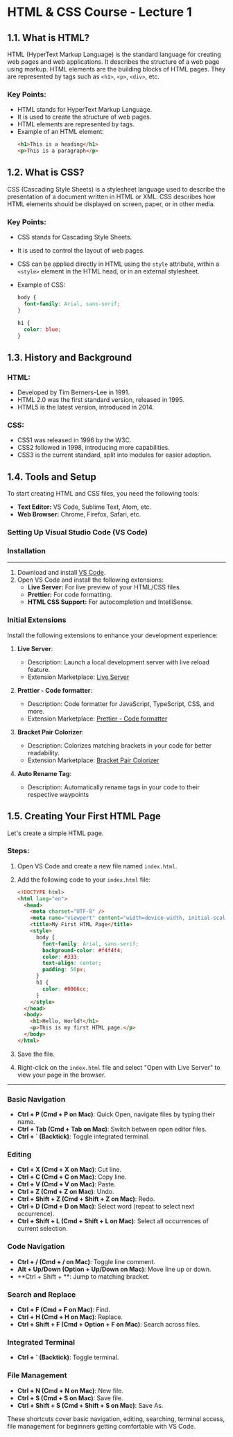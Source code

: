 # HTML & CSS Course - Lecture 1

## 1.1. What is HTML?

HTML (HyperText Markup Language) is the standard language for creating web pages and web applications. It describes the structure of a web page using markup. HTML elements are the building blocks of HTML pages. They are represented by tags such as `<h1>`, `<p>`, `<div>`, etc.

### Key Points:

- HTML stands for HyperText Markup Language.
- It is used to create the structure of web pages.
- HTML elements are represented by tags.
- Example of an HTML element:
  ```html
  <h1>This is a heading</h1>
  <p>This is a paragraph</p>
  ```

## 1.2. What is CSS?

CSS (Cascading Style Sheets) is a stylesheet language used to describe the presentation of a document written in HTML or XML. CSS describes how HTML elements should be displayed on screen, paper, or in other media.

### Key Points:

- CSS stands for Cascading Style Sheets.
- It is used to control the layout of web pages.
- CSS can be applied directly in HTML using the `style` attribute, within a `<style>` element in the HTML head, or in an external stylesheet.
- Example of CSS:

  ```css
  body {
    font-family: Arial, sans-serif;
  }

  h1 {
    color: blue;
  }
  ```

## 1.3. History and Background

### HTML:

- Developed by Tim Berners-Lee in 1991.
- HTML 2.0 was the first standard version, released in 1995.
- HTML5 is the latest version, introduced in 2014.

### CSS:

- CSS1 was released in 1996 by the W3C.
- CSS2 followed in 1998, introducing more capabilities.
- CSS3 is the current standard, split into modules for easier adoption.

## 1.4. Tools and Setup

To start creating HTML and CSS files, you need the following tools:

- **Text Editor:** VS Code, Sublime Text, Atom, etc.
- **Web Browser:** Chrome, Firefox, Safari, etc.

### Setting Up Visual Studio Code (VS Code)

### Installation

---

1. Download and install [VS Code](https://code.visualstudio.com/).
2. Open VS Code and install the following extensions:
   - **Live Server:** For live preview of your HTML/CSS files.
   - **Prettier:** For code formatting.
   - **HTML CSS Support:** For autocompletion and IntelliSense.

### Initial Extensions

Install the following extensions to enhance your development experience:

1. **Live Server**:

   - Description: Launch a local development server with live reload feature.
   - Extension Marketplace: [Live Server](https://marketplace.visualstudio.com/items?itemName=ritwickdey.LiveServer)

2. **Prettier - Code formatter**:

   - Description: Code formatter for JavaScript, TypeScript, CSS, and more.
   - Extension Marketplace: [Prettier - Code formatter](https://marketplace.visualstudio.com/items?itemName=esbenp.prettier-vscode)

3. **Bracket Pair Colorizer**:

   - Description: Colorizes matching brackets in your code for better readability.
   - Extension Marketplace: [Bracket Pair Colorizer](https://marketplace.visualstudio.com/items?itemName=CoenraadS.bracket-pair-colorizer)

4. **Auto Rename Tag**:
   - Description: Automatically rename tags in your code to their respective waypoints

## 1.5. Creating Your First HTML Page

Let's create a simple HTML page.

### Steps:

1. Open VS Code and create a new file named `index.html`.
2. Add the following code to your `index.html` file:

   ```html
   <!DOCTYPE html>
   <html lang="en">
     <head>
       <meta charset="UTF-8" />
       <meta name="viewport" content="width=device-width, initial-scale=1.0" />
       <title>My First HTML Page</title>
       <style>
         body {
           font-family: Arial, sans-serif;
           background-color: #f4f4f4;
           color: #333;
           text-align: center;
           padding: 50px;
         }
         h1 {
           color: #0066cc;
         }
       </style>
     </head>
     <body>
       <h1>Hello, World!</h1>
       <p>This is my first HTML page.</p>
     </body>
   </html>
   ```

3. Save the file.
4. Right-click on the `index.html` file and select "Open with Live Server" to view your page in the browser.

---

### Basic Navigation

- **Ctrl + P (Cmd + P on Mac)**: Quick Open, navigate files by typing their name.
- **Ctrl + Tab (Cmd + Tab on Mac)**: Switch between open editor files.
- **Ctrl + \` (Backtick)**: Toggle integrated terminal.

### Editing

- **Ctrl + X (Cmd + X on Mac)**: Cut line.
- **Ctrl + C (Cmd + C on Mac)**: Copy line.
- **Ctrl + V (Cmd + V on Mac)**: Paste.
- **Ctrl + Z (Cmd + Z on Mac)**: Undo.
- **Ctrl + Shift + Z (Cmd + Shift + Z on Mac)**: Redo.
- **Ctrl + D (Cmd + D on Mac)**: Select word (repeat to select next occurrence).
- **Ctrl + Shift + L (Cmd + Shift + L on Mac)**: Select all occurrences of current selection.

### Code Navigation

- **Ctrl + / (Cmd + / on Mac)**: Toggle line comment.
- **Alt + Up/Down (Option + Up/Down on Mac)**: Move line up or down.
- \*\*Ctrl + Shift + \*\*: Jump to matching bracket.

### Search and Replace

- **Ctrl + F (Cmd + F on Mac)**: Find.
- **Ctrl + H (Cmd + H on Mac)**: Replace.
- **Ctrl + Shift + F (Cmd + Option + F on Mac)**: Search across files.

### Integrated Terminal

- **Ctrl + \` (Backtick)**: Toggle terminal.

### File Management

- **Ctrl + N (Cmd + N on Mac)**: New file.
- **Ctrl + S (Cmd + S on Mac)**: Save file.
- **Ctrl + Shift + S (Cmd + Shift + S on Mac)**: Save As.

These shortcuts cover basic navigation, editing, searching, terminal access, file management for beginners getting comfortable with VS Code.
